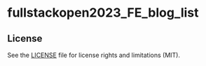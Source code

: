# fullstackopen2023_FE_blog_list

## License

See the [LICENSE](LICENSE.md) file for license rights and limitations (MIT).